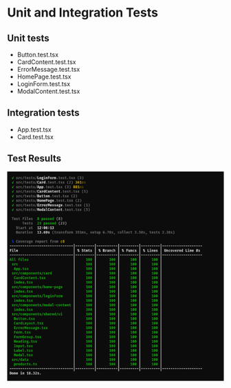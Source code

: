 # Unit and Integration Tests

## Unit tests

- Button.test.tsx
- CardContent.test.tsx
- ErrorMessage.test.tsx
- HomePage.test.tsx
- LoginForm.test.tsx
- ModalContent.test.tsx

## Integration tests

- App.test.tsx
- Card.test.tsx

## Test Results

![test results](./public/test-result.png)
